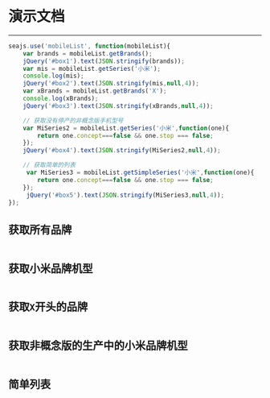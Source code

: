 # 演示文档

---

````javascript
seajs.use('mobileList', function(mobileList){
    var brands = mobileList.getBrands();
    jQuery('#box1').text(JSON.stringify(brands));
    var mis = mobileList.getSeries('小米');
    console.log(mis);
    jQuery('#box2').text(JSON.stringify(mis,null,4));
    var xBrands = mobileList.getBrands('X');
    console.log(xBrands);
    jQuery('#box3').text(JSON.stringify(xBrands,null,4));

    // 获取没有停产的非概念版手机型号
    var MiSeries2 = mobileList.getSeries('小米',function(one){
        return one.concept===false && one.stop === false;
    });
    jQuery('#box4').text(JSON.stringify(MiSeries2,null,4));  

    // 获取简单的列表
     var MiSeries3 = mobileList.getSimpleSeries('小米',function(one){
        return one.concept===false && one.stop === false;
    }); 
     jQuery('#box5').text(JSON.stringify(MiSeries3,null,4));  
});
````

## 获取所有品牌
<pre id="box1"></pre>

## 获取小米品牌机型
<pre id="box2"></pre>

## 获取`X`开头的品牌
<pre id="box3"></pre>

## 获取非概念版的生产中的小米品牌机型
<pre id="box4"></pre>


## 简单列表
<pre id="box5"></pre>